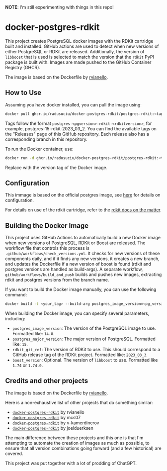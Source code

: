 **NOTE**: I'm still experimenting with things in this repo!

# docker-postgres-rdkit

This project creates PostgreSQL docker images with the RDKit cartridge built and installed. GitHub actions are used to detect when new versions of either PostgreSQL or RDKit are released. Additionally, the version of `libboost` that is used is selected to match the version that the `rdkit` PyPI package is built with. Images are made pushed to the GitHub Container Registry (GHCR).

The image is based on the Dockerfile by [rvianello](https://github.com/rvianello/docker-postgres-rdkit/blob/master/Dockerfile).

## How to Use

Assuming you have docker installed, you can pull the image using:

```bash
docker pull ghcr.io/radusuciu/docker-postgres-rdkit/postgres-rdkit:<tag>
```

Tags follow the format `postgres-<pgversion>-rdkit-<rdkitversion>`, for example, postgres-15-rdkit-2023_03_2. You can find the available tags on the "Releases" page of this GitHub repository. Each release also has a corresponding branch in this repository.

To run the Docker container, use:

```bash
docker run -d ghcr.io/radusuciu/docker-postgres-rdkit/postgres-rdkit:<tag> bash
```

Replace <tag> with the version tag of the Docker image.

## Configuration

This immage is based on the official postgres image, see [here](https://hub.docker.com/_/postgres) for details on configuration.

For details on use of the rdkit cartridge, refer to the [rdkit docs on the matter](https://www.rdkit.org/docs/Cartridge.html).

## Building the Docker Image

This project uses GitHub Actions to automatically build a new Docker image when new versions of PostgreSQL, RDKit or Boost are released. The workflow file that controls this process is `.github/workflows/check_versions.yml`. It checks for new versions of these components daily, and if it finds any new versions, it creates a new branch, and updates the Dockerfile if a new version of boost is found (rdkit and postgres versions are handled as build-args). A separate workflow, `github/workflows/build_and_push` builds and pushes new images, extracting rdkit and postgres versions from the branch name.

If you want to build the Docker image manually, you can use the following command:

```bash
docker build -t <your_tag> --build-arg postgres_image_version=<pg_version> --build-arg postgres_major_version=<pg_major_version> --build-arg rdkit_git_ref=<rdkit_version> .
```

When building the Docker image, you can specify several parameters, including:

* `postgres_image_version`: The version of the PostgreSQL image to use. Formatted like: `14.8`.
* `postgres_major_version`: The major version of PostgreSQL. Formatted like: `15`.
* `rdkit_git_ref`: The version of RDKit to use. This should correspond to a GitHub release tag of the RDKit project. Formatted like: `2023_03_3`.
* `boost_version`: Optional. The version of `libboost` to use. Formatted like `1.74` or `1.74.0`.

## Credits and other projects

The image is based on the Dockerfile by [rvianello](https://github.com/rvianello/docker-postgres-rdkit/blob/master/Dockerfile).

Here is a non-exhaustive list of other projects that do something similar:
* [`docker-postgres-rdkit`](https://github.com/rvianello/docker-postgres-rdkit) by rvianello
* [`docker-postgres-rdkit`](https://github.com/mcs07/docker-postgres-rdkit) by mcs07
* [`docker-postgres-rdkit`](https://github.com/v-kamerdinerov/docker-postgres-rdkit) by v-kamerdinerov
* [`docker-postgres-rdkit`](https://github.com/joelduerksen/docker-postgres-rdkit) by joelduerksen

The main difference between these projects and this one is that I'm attempting to automate the creation of images as much as possible, to ensure that all version combinations going forward (and a few historical) are covered.

This project was put together with a lot of prodding of ChatGPT.
